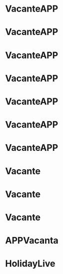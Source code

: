 # VacanteAPP
# VacanteAPP
# VacanteAPP
# VacanteAPP
# VacanteAPP
# VacanteAPP
# VacanteAPP
# Vacante
# Vacante
# Vacante
# APPVacanta
# HolidayLive
